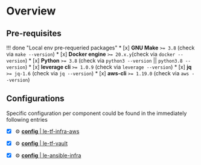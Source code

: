 # Overview

## Pre-requisites

!!! done "Local env pre-requeried packages"
    * [x] **GNU Make** `>= 3.8` (check via `make --version`)
    * [x] **Docker engine** `>= 20.x.y`(check via `docker --version`) 
    * [x] **Python** `>= 3.8` (check via `python3 --version` || `python3.8 --version`)
    * [x] **leverage cli** `>= 1.0.9` (check via `leverage --version`)
    * [x] **jq** `>= jq-1.6` (check via `jq --version`)
    * [x] **aws-cli** `>= 1.19.0` (check via `aws --version`)  

## Configurations
Specific configuration per component could be found in the immediately following entries

* [x] :gear: [**config** | le-tf-infra-aws](../../user-guide/base-configuration/repo-le-tf-infra-aws.md)
* [x] :gear: [**config** | le-tf-vault](../../user-guide/base-configuration/repo-le-tf-vault.md)
* [x] :gear: [**config** | le-ansible-infra](../../user-guide/base-configuration/repo-le-ansible-infra.md)

